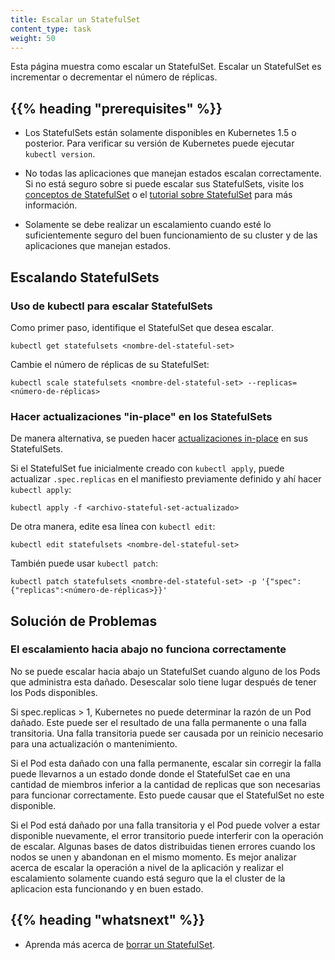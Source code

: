 ```yaml
---
title: Escalar un StatefulSet
content_type: task
weight: 50
---
```


<!-- overview -->


Esta página muestra como escalar un StatefulSet. Escalar un StatefulSet es
incrementar o decrementar el número de réplicas.

## {{% heading "prerequisites" %}}

- Los StatefulSets están solamente disponibles en Kubernetes 1.5 o posterior.
 Para verificar su versión de Kubernetes puede ejecutar `kubectl version`.

- No todas las aplicaciones que manejan estados escalan correctamente. Si no está seguro sobre si
 puede escalar sus StatefulSets, visite los [conceptos de StatefulSet](/docs/es/concepts/workloads/controllers/statefulset/)
 o el [tutorial sobre StatefulSet](/docs/tutorials/stateful-application/basic-stateful-set/) para más información.

- Solamente se debe realizar un escalamiento cuando esté lo suficientemente seguro del buen funcionamiento
 de su cluster y de las aplicaciones que manejan estados.
<!-- steps -->


## Escalando StatefulSets

### Uso de kubectl para escalar StatefulSets

Como primer paso, identifique el StatefulSet que desea escalar.

```shell
kubectl get statefulsets <nombre-del-stateful-set>
```

Cambie el número de réplicas de su StatefulSet:

```shell
kubectl scale statefulsets <nombre-del-stateful-set> --replicas=<número-de-réplicas>
```

### Hacer actualizaciones "in-place" en los StatefulSets

De manera alternativa, se pueden hacer [actualizaciones in-place](/docs/concepts/cluster-administration/manage-deployment/#in-place-updates-of-resources)
en sus StatefulSets.

Si el StatefulSet fue inicialmente creado con `kubectl apply`,
puede actualizar `.spec.replicas` en el manifiesto previamente definido y ahí hacer `kubectl apply`:

```shell
kubectl apply -f <archivo-stateful-set-actualizado>
```

De otra manera, edite esa línea con `kubectl edit`:

```shell
kubectl edit statefulsets <nombre-del-stateful-set>
```

También puede usar `kubectl patch`:

```shell
kubectl patch statefulsets <nombre-del-stateful-set> -p '{"spec":{"replicas":<número-de-réplicas>}}'
```

## Solución de Problemas

### El escalamiento hacia abajo no funciona correctamente

No se puede escalar hacia abajo un StatefulSet cuando alguno de los Pods que administra esta
dañado. Desescalar solo tiene lugar después de tener los Pods disponibles.

Si spec.replicas > 1, Kubernetes no puede determinar la razón de un Pod dañado.
Este puede ser el resultado de una falla permanente o una falla transitoria. Una falla
transitoria puede ser causada por un reinicio necesario para una actualización o mantenimiento.

Si el Pod esta dañado con una falla permanente, escalar
sin corregir la falla puede llevarnos a un estado donde donde el StatefulSet cae en
una cantidad de miembros inferior a la cantidad de replicas que son necesarias para funcionar
correctamente. Esto puede causar que el StatefulSet no este disponible.

Si el Pod está dañado por una falla transitoria y el Pod puede volver a estar disponible nuevamente,
el error transitorio puede interferir con la operación de escalar. Algunas bases de datos
distribuidas tienen errores cuando los nodos se unen y abandonan en el mismo momento. Es mejor
analizar acerca de escalar la operación a nivel de la aplicación y realizar
el escalamiento solamente cuando está seguro que la el cluster de la aplicacion esta
funcionando y en buen estado.

## {{% heading "whatsnext" %}}

- Aprenda más acerca de [borrar un StatefulSet](/docs/tasks/run-application/delete-stateful-set/).
